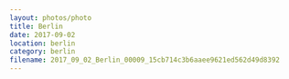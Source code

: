 ```yaml
---
layout: photos/photo
title: Berlin
date: 2017-09-02
location: berlin
category: berlin
filename: 2017_09_02_Berlin_00009_15cb714c3b6aaee9621ed562d49d8392
---
```

